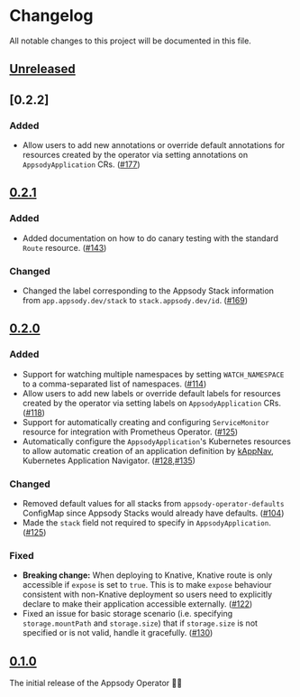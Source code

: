 <!--
This file includes chronologically ordered list of notable changes visible to end users for each version of the Appsody Operator. Keep a summary of the change and link to the pull request.

The format is based on [Keep a Changelog](https://keepachangelog.com/en/1.0.0/),
and this project adheres to [Semantic Versioning](https://semver.org/spec/v2.0.0.html).
-->

# Changelog
All notable changes to this project will be documented in this file.

## [Unreleased]

## [0.2.2]

### Added

- Allow users to add new annotations or override default annotations for resources created by the operator via setting annotations on `AppsodyApplication` CRs. ([#177](https://github.com/appsody/appsody-operator/issues/177))

## [0.2.1]

### Added

- Added documentation on how to do canary testing with the standard `Route` resource. ([#143](https://github.com/appsody/appsody-operator/issues/143))

### Changed

- Changed the label corresponding to the Appsody Stack information from `app.appsody.dev/stack` to `stack.appsody.dev/id`. ([#169](https://github.com/appsody/appsody-operator/issues/169))

## [0.2.0]

### Added

- Support for watching multiple namespaces by setting `WATCH_NAMESPACE` to a comma-separated list of namespaces. ([#114](https://github.com/appsody/appsody-operator/issues/114))
- Allow users to add new labels or override default labels for resources created by the operator via setting labels on `AppsodyApplication` CRs. ([#118](https://github.com/appsody/appsody-operator/issues/118))
- Support for automatically creating and configuring `ServiceMonitor` resource for integration with Prometheus Operator. ([#125](https://github.com/appsody/appsody-operator/issues/125))
- Automatically configure the `AppsodyApplication`'s Kubernetes resources to allow automatic creation of an application definition by [kAppNav](https://kappnav.io/), Kubernetes Application Navigator. ([#128](https://github.com/appsody/appsody-operator/issues/128),[#135](https://github.com/appsody/appsody-operator/issues/135))

### Changed

- Removed default values for all stacks from `appsody-operator-defaults` ConfigMap since Appsody Stacks would already have defaults. ([#104](https://github.com/appsody/appsody-operator/issues/104))
- Made the `stack` field not required to specify in `AppsodyApplication`. ([#125](https://github.com/appsody/appsody-operator/issues/125))

### Fixed

- **Breaking change:** When deploying to Knative, Knative route is only accessible if `expose` is set to `true`. This is to make `expose` behaviour consistent with non-Knative deployment so users need to explicitly declare to make their application accessible externally. ([#122](https://github.com/appsody/appsody-operator/issues/122))
- Fixed an issue for basic storage scenario (i.e. specifying `storage.mountPath` and `storage.size`) that if `storage.size` is not specified or is not valid, handle it gracefully. ([#130](https://github.com/appsody/appsody-operator/issues/130))

## [0.1.0]

The initial release of the Appsody Operator 🎉🥳

[Unreleased]: https://github.com/appsody/appsody-operator/compare/v0.2.2...HEAD
[0.2.1]: https://github.com/appsody/appsody-operator/compare/0.2.1...v0.2.2
[0.2.1]: https://github.com/appsody/appsody-operator/compare/v0.2.0...0.2.1
[0.2.0]: https://github.com/appsody/appsody-operator/compare/v0.1.0...v0.2.0
[0.1.0]: https://github.com/appsody/appsody-operator/releases/tag/v0.1.0